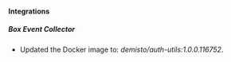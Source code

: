 
#### Integrations

##### Box Event Collector


- Updated the Docker image to: *demisto/auth-utils:1.0.0.116752*.
